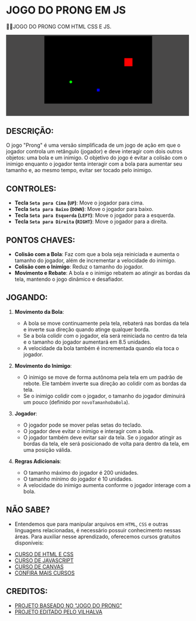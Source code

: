 # JOGO DO PRONG EM JS
👨‍💻JOGO DO PRONG COM HTML CSS E JS.

<img src="FOTO.png" align="center" width="500"> <br>

## DESCRIÇÃO:
O jogo "Prong" é uma versão simplificada de um jogo de ação em que o jogador controla um retângulo (jogador) e deve interagir com dois outros objetos: uma bola e um inimigo. O objetivo do jogo é evitar a colisão com o inimigo enquanto o jogador tenta interagir com a bola para aumentar seu tamanho e, ao mesmo tempo, evitar ser tocado pelo inimigo.

## CONTROLES:
- **Tecla `Seta para Cima` (`UP`)**: Move o jogador para cima.
- **Tecla `Seta para Baixo` (`DOWN`)**: Move o jogador para baixo.
- **Tecla `Seta para Esquerda` (`LEFT`)**: Move o jogador para a esquerda.
- **Tecla `Seta para Direita` (`RIGHT`)**: Move o jogador para a direita.

## PONTOS CHAVES:
- **Colisão com a Bola**: Faz com que a bola seja reiniciada e aumenta o tamanho do jogador, além de incrementar a velocidade do inimigo.
- **Colisão com o Inimigo**: Reduz o tamanho do jogador.
- **Movimento e Rebate**: A bola e o inimigo rebatem ao atingir as bordas da tela, mantendo o jogo dinâmico e desafiador.

## JOGANDO:
1. **Movimento da Bola**:
    - A bola se move continuamente pela tela, rebaterá nas bordas da tela e inverte sua direção quando atinge qualquer borda.
    - Se a bola colidir com o jogador, ela será reiniciada no centro da tela e o tamanho do jogador aumentará em 8.5 unidades.
    - A velocidade da bola também é incrementada quando ela toca o jogador.

2. **Movimento do Inimigo**:
    - O inimigo se move de forma autônoma pela tela em um padrão de rebote. Ele também inverte sua direção ao colidir com as bordas da tela.
    - Se o inimigo colidir com o jogador, o tamanho do jogador diminuirá um pouco (definido por `novoTamanhoDaBola`).

3. **Jogador**:
    - O jogador pode se mover pelas setas do teclado.
    - O jogador deve evitar o inimigo e interagir com a bola.
    - O jogador também deve evitar sair da tela. Se o jogador atingir as bordas da tela, ele será posicionado de volta para dentro da tela, em uma posição válida.

4. **Regras Adicionais**:
    - O tamanho máximo do jogador é 200 unidades.
    - O tamanho mínimo do jogador é 10 unidades.
    - A velocidade do inimigo aumenta conforme o jogador interage com a bola.

## NÃO SABE?
- Entendemos que para manipular arquivos em `HTML`, `CSS` e outras linguagens relacionadas, é necessário possuir conhecimento nessas áreas. Para auxiliar nesse aprendizado, oferecemos cursos gratuitos disponíveis:
* [CURSO DE HTML E CSS](https://github.com/VILHALVA/CURSO-DE-HTML-E-CSS)
* [CURSO DE JAVASCRIPT](https://github.com/VILHALVA/CURSO-DE-JAVASCRIPT)
* [CURSO DE CANVAS](https://github.com/VILHALVA/CURSO-DE-CANVAS)
* [CONFIRA MAIS CURSOS](https://github.com/VILHALVA?tab=repositories&q=+topic:CURSO)

## CREDITOS:
- [PROJETO BASEADO NO "JOGO DO PRONG"](https://github.com/VILHALVA/JOGO-DO-PRONG)
- [PROJETO EDITADO PELO VILHALVA](https://github.com/VILHALVA)
